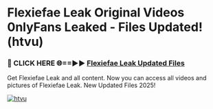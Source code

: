 # Flexiefae Leak Original Videos 0nlyFans Leaked - Files Updated! (htvu)

<h3>🔴 CLICK HERE 🌐==►► <a href="https://tinyurl.com/2m67pmp6" rel="nofollow">Flexiefae Leak Updated Files</a></h3>

Get Flexiefae Leak and all content. Now you can access all videos and pictures of Flexiefae Leak. New Updated Files 2025!

[![htvu](https://i.imgur.com/H4QAA4z.gif)](https://tinyurl.com/2m67pmp6)
